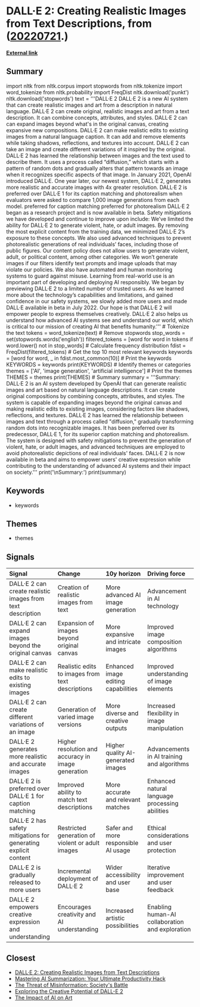# __DALL·E 2: Creating Realistic Images from Text Descriptions__, from ([20220721](https://kghosh.substack.com/p/20220721).)

__[External link](https://openai.com/dall-e-2)__



## Summary

import nltk from nltk.corpus import stopwords from nltk.tokenize import word_tokenize from nltk.probability import FreqDist  nltk.download('punkt') nltk.download('stopwords')  text = '''DALL·E 2 DALL·E 2 is a new AI system that can create realistic images and art from a description in natural language. DALL·E 2 can create original, realistic images and art from a text description. It can combine concepts, attributes, and styles. DALL·E 2 can can expand images beyond what's in the original canvas, creating expansive new compositions. DALL·E 2 can make realistic edits to existing images from a natural language caption. It can add and remove elements while taking shadows, reflections, and textures into account. DALL·E 2 can take an image and create different variations of it inspired by the original. DALL·E 2 has learned the relationship between images and the text used to describe them. It uses a process called “diffusion,” which starts with a pattern of random dots and gradually alters that pattern towards an image when it recognizes specific aspects of that image. In January 2021, OpenAI introduced DALL·E. One year later, our newest system, DALL·E 2, generates more realistic and accurate images with 4x greater resolution. DALL·E 2 is preferred over DALL·E 1 for its caption matching and photorealism when evaluators were asked to compare 1,000 image generations from each model. preferred for caption matching preferred for photorealism DALL·E 2 began as a research project and is now available in beta. Safety mitigations we have developed and continue to improve upon include: We’ve limited the ability for DALL·E 2 to generate violent, hate, or adult images. By removing the most explicit content from the training data, we minimized DALL·E 2’s exposure to these concepts. We also used advanced techniques to prevent photorealistic generations of real individuals’ faces, including those of public figures. Our content policy does not allow users to generate violent, adult, or political content, among other categories. We won’t generate images if our filters identify text prompts and image uploads that may violate our policies. We also have automated and human monitoring systems to guard against misuse. Learning from real-world use is an important part of developing and deploying AI responsibly. We began by previewing DALL·E 2 to a limited number of trusted users. As we learned more about the technology’s capabilities and limitations, and gained confidence in our safety systems, we slowly added more users and made DALL·E available in beta in July 2022. Our hope is that DALL·E 2 will empower people to express themselves creatively. DALL·E 2 also helps us understand how advanced AI systems see and understand our world, which is critical to our mission of creating AI that benefits humanity.'''  # Tokenize the text tokens = word_tokenize(text)  # Remove stopwords stop_words = set(stopwords.words('english')) filtered_tokens = [word for word in tokens if word.lower() not in stop_words]  # Calculate frequency distribution fdist = FreqDist(filtered_tokens)  # Get the top 10 most relevant keywords keywords = [word for word, _ in fdist.most_common(10)]  # Print the keywords KEYWORDS = keywords print(KEYWORDS)  # Identify themes or categories themes = ['AI', 'image generation', 'artificial intelligence']  # Print the themes THEMES = themes print(THEMES)  # Summary summary = '''Summary: DALL·E 2 is an AI system developed by OpenAI that can generate realistic images and art based on natural language descriptions. It can create original compositions by combining concepts, attributes, and styles. The system is capable of expanding images beyond the original canvas and making realistic edits to existing images, considering factors like shadows, reflections, and textures. DALL·E 2 has learned the relationship between images and text through a process called "diffusion," gradually transforming random dots into recognizable images. It has been preferred over its predecessor, DALL·E 1, for its superior caption matching and photorealism. The system is designed with safety mitigations to prevent the generation of violent, hate, or adult images, and advanced techniques are employed to avoid photorealistic depictions of real individuals' faces. DALL·E 2 is now available in beta and aims to empower users' creative expression while contributing to the understanding of advanced AI systems and their impact on society.'''  print('\nSummary:') print(summary)

## Keywords

* keywords

## Themes

* themes

## Signals

| Signal                                                          | Change                                             | 10y horizon                         | Driving force                                   |
|:----------------------------------------------------------------|:---------------------------------------------------|:------------------------------------|:------------------------------------------------|
| DALL·E 2 can create realistic images from text description      | Creation of realistic images from text             | More advanced AI image generation   | Advancement in AI technology                    |
| DALL·E 2 can expand images beyond the original canvas           | Expansion of images beyond original canvas         | More expansive and intricate images | Improved image composition algorithms           |
| DALL·E 2 can make realistic edits to existing images            | Realistic edits to images from text descriptions   | Enhanced image editing capabilities | Improved understanding of image elements        |
| DALL·E 2 can create different variations of an image            | Generation of varied image versions                | More diverse and creative outputs   | Increased flexibility in image manipulation     |
| DALL·E 2 generates more realistic and accurate images           | Higher resolution and accuracy in image generation | Higher quality AI-generated images  | Advancements in AI training and algorithms      |
| DALL·E 2 is preferred over DALL·E 1 for caption matching        | Improved ability to match text descriptions        | More accurate and relevant matches  | Enhanced natural language processing abilities  |
| DALL·E 2 has safety mitigations for generating explicit content | Restricted generation of violent or adult images   | Safer and more responsible AI usage | Ethical considerations and user protection      |
| DALL·E 2 is gradually released to more users                    | Incremental deployment of DALL·E 2                 | Wider accessibility and user base   | Iterative improvement and user feedback         |
| DALL·E 2 empowers creative expression and understanding         | Encourages creativity and AI understanding         | Increased artistic possibilities    | Enabling human-AI collaboration and exploration |

## Closest

* [DALL·E 2: Creating Realistic Images from Text Descriptions](150d9e636fc3b6404f150b8f049f626b)
* [Mastering AI Summarization: Your Ultimate Productivity Hack](e0f6ae75e034df0a32044fe8a9075673)
* [The Threat of Misinformation: Society's Battle](9787333cafcd0252d71a9bff845ad093)
* [Exploring the Creative Potential of DALL-E 2](c62d2942a1454cd9810be2b3a93f7bc6)
* [The Impact of AI on Art](cc1340400b9dfbf32bfc3d546cf0b7b3)
